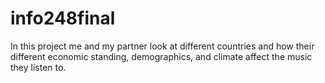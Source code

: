 # info248final
In this project me and my partner look at different countries and how their different economic standing, demographics, and climate affect the music they listen to. 

